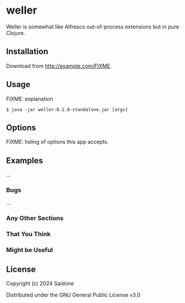 # weller

Weller is somewhat like Alfresco out-of-process extensions but in pure Clojure.

## Installation

Download from http://example.com/FIXME.

## Usage

FIXME: explanation

    $ java -jar weller-0.1.0-standalone.jar [args]

## Options

FIXME: listing of options this app accepts.

## Examples

...

### Bugs

...

### Any Other Sections
### That You Think
### Might be Useful

## License
Copyright (c) 2024 Saidone

Distributed under the GNU General Public License v3.0